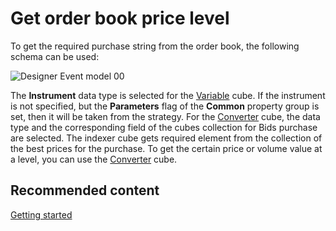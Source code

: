 # Get order book price level

To get the required purchase string from the order book, the following schema can be used:

![Designer Event model 00](~/images/Designer_Event_model_00.png)

The **Instrument** data type is selected for the [Variable](Designer_Variable.md) cube. If the instrument is not specified, but the **Parameters** flag of the **Common** property group is set, then it will be taken from the strategy. For the [Converter](Designer_Converter.md) cube, the data type and the corresponding field of the cubes collection for Bids purchase are selected. The indexer cube gets required element from the collection of the best prices for the purchase. To get the certain price or volume value at a level, you can use the [Converter](Designer_Converter.md) cube.

## Recommended content

[Getting started](Designer_Creation_element_containing_source_code.md)
